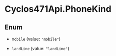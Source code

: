 # Cyclos471Api.PhoneKind

## Enum


* `mobile` (value: `"mobile"`)

* `landLine` (value: `"landLine"`)


